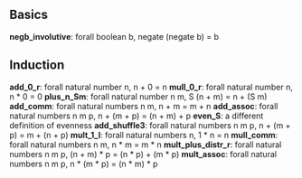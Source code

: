 ## Basics
**negb_involutive**: forall boolean b, negate (negate b) = b
## Induction
**add_0_r**: forall natural number n, n + 0 = n
**mull_0_r**: forall natural number n, n * 0 = 0
**plus_n_Sm**: forall natural number n m, S (n + m) = n + (S m)
**add_comm**: forall natural numbers n m, n + m = m + n
**add_assoc**: forall natural numbers n m p, n + (m + p) = (n + m) + p
**even_S**: a different definition of evenness
**add_shuffle3**: forall natural numbers n m p, n + (m + p) = m + (n + p)
**mult_1_l**: forall natural numbers n, 1 \* n = n
**mull_comm**: forall natural numbers n m, n \* m = m \* n
**mult_plus_distr_r**: forall natural numbers n m p, (n + m) \* p = (n \* p) + (m \* p)
**mult_assoc**: forall natural numbers n m p, n \* (m \* p) = (n \* m) \* p